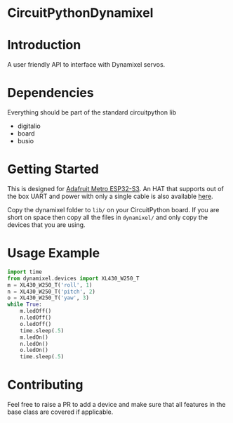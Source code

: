 # CircuitPythonDynamixel

# Introduction
A user friendly API to interface with Dynamixel servos.

# Dependencies
Everything should be part of the standard circuitpython lib
  * digitalio
  * board
  * busio

# Getting Started
This is designed for [Adafruit Metro ESP32-S3](https://learn.adafruit.com/adafruit-metro-esp32-s3). An HAT that supports out of the box UART and power with only a single cable is also available [here](https://github.com/dbd/AdafruitMetroESP32-DynamixelHat/tree/main).

Copy the dynamixel folder to `lib/` on your CircuitPython board. If you are short on space then copy all the files in `dynamixel/` and only copy the devices that you are using.

# Usage Example

```python
import time
from dynamixel.devices import XL430_W250_T
m = XL430_W250_T('roll', 1)
n = XL430_W250_T('pitch', 2)
o = XL430_W250_T('yaw', 3)
while True:
    m.ledOff()
    n.ledOff()
    o.ledOff()
    time.sleep(.5)
    m.ledOn()
    n.ledOn()
    o.ledOn()
    time.sleep(.5)
```

# Contributing
Feel free to raise a PR to add a device and make sure that all features in the base class are covered if applicable.
